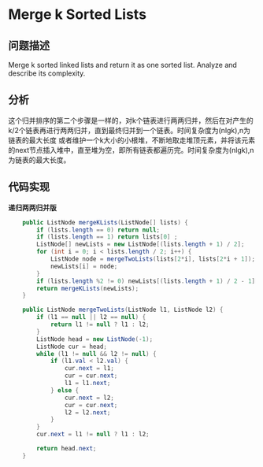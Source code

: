 # Merge k Sorted Lists
## 问题描述
Merge k sorted linked lists and return it as one sorted list. Analyze and describe its complexity.
## 分析
这个归并排序的第二个步骤是一样的，对k个链表进行两两归并，然后在对产生的k/2个链表再进行两两归并，直到最终归并到一个链表。时间复杂度为(nlgk),n为链表的最大长度
或者维护一个k大小的小根堆，不断地取走堆顶元素，并将该元素的next节点插入堆中，直至堆为空，即所有链表都遍历完。时间复杂度为(nlgk),n为链表的最大长度。
## 代码实现

**递归两两归并版**
```java
    public ListNode mergeKLists(ListNode[] lists) {
        if (lists.length == 0) return null;
        if (lists.length == 1) return lists[0] ;
        ListNode[] newLists = new ListNode[(lists.length + 1) / 2];
        for (int i = 0; i < lists.length / 2; i++) {
            ListNode node = mergeTwoLists(lists[2*i], lists[2*i + 1]);
            newLists[i] = node;
        }
        if (lists.length %2 != 0) newLists[(lists.length + 1) / 2 - 1] = lists[lists.length - 1];
        return mergeKLists(newLists);
    }

    public ListNode mergeTwoLists(ListNode l1, ListNode l2) {
        if (l1 == null || l2 == null) {
            return l1 != null ? l1 : l2;
        }
        ListNode head = new ListNode(-1);
        ListNode cur = head;
        while (l1 != null && l2 != null) {
            if (l1.val < l2.val) {
                cur.next = l1;
                cur = cur.next;
                l1 = l1.next;
            } else {
                cur.next = l2;
                cur = cur.next;
                l2 = l2.next;
            }
        }
        cur.next = l1 != null ? l1 : l2;

        return head.next;
    }
```
